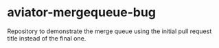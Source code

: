 # aviator-mergequeue-bug

Repository to demonstrate the merge queue using the initial pull request title instead of the final one.

